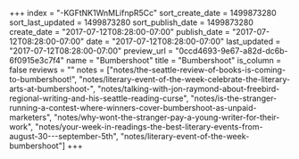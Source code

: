 +++
index = "-KGFtNK1WnMLifnpR5Cc"
sort_create_date = 1499873280
sort_last_updated = 1499873280
sort_publish_date = 1499873280
create_date = "2017-07-12T08:28:00-07:00"
publish_date = "2017-07-12T08:28:00-07:00"
date = "2017-07-12T08:28:00-07:00"
last_updated = "2017-07-12T08:28:00-07:00"
preview_url = "0ccd4693-9e67-a82d-dc6b-6f0915e3c7f4"
name = "Bumbershoot"
title = "Bumbershoot"
is_column = false
reviews = ""
notes = ["notes/the-seattle-review-of-books-is-coming-to-bumbershoot!", "notes/literary-event-of-the-week-celebrate-the-literary-arts-at-bumbershoot-", "notes/talking-with-jon-raymond-about-freebird-regional-writing-and-his-seattle-reading-curse", "notes/is-the-stranger-running-a-contest-where-winners-cover-bumbershoot-as-unpaid-marketers", "notes/why-wont-the-stranger-pay-a-young-writer-for-their-work", "notes/your-week-in-readings-the-best-literary-events-from-august-30---september-5th", "notes/literary-event-of-the-week-bumbershoot"]
+++

